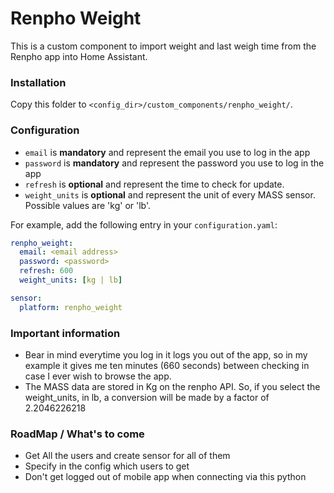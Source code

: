 # Renpho Weight

This is a custom component to import weight and last weigh time from the Renpho app into Home Assistant.

### Installation

Copy this folder to `<config_dir>/custom_components/renpho_weight/`.


### Configuration

- `email` is **mandatory** and represent the email you use to log in the app
- `password` is **mandatory** and represent the password you use to log in the app
- `refresh` is **optional** and represent the time to check for update. 
- `weight_units` is **optional** and represent the unit of every MASS sensor.  Possible values are 'kg' or 'lb'.

For example, add the following entry in your `configuration.yaml`:

```yaml
renpho_weight:
  email: <email address>
  password: <password>
  refresh: 600
  weight_units: [kg | lb]

sensor:
  platform: renpho_weight
```


### Important information
- Bear in mind everytime you log in it logs you out of the app, so in my example it gives me ten minutes (660 seconds) between checking in case I ever wish to browse the app.
- The MASS data are stored in Kg on the renpho API.  So, if you select the weight_units, in lb, a conversion will be made by a factor of 2.2046226218


### RoadMap / What's to come
- Get All the users and create sensor for all of them
- Specify in the config which users to get
- Don't get logged out of mobile app when connecting via this python